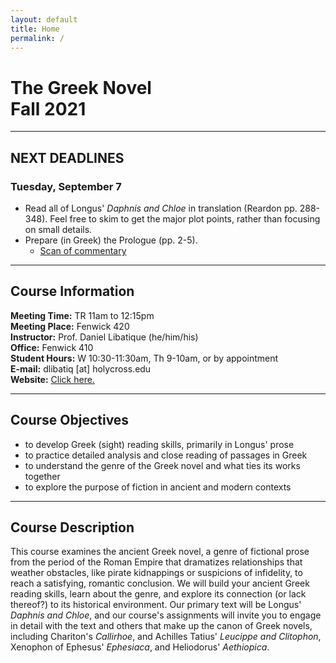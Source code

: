 ```yaml
---
layout: default
title: Home
permalink: /
---
```


# The Greek Novel<br>Fall 2021

***

## NEXT DEADLINES

### Tuesday, September 7
* Read all of Longus' *Daphnis and Chloe* in translation (Reardon pp. 288-348). Feel free to skim to get the major plot points, rather than focusing on small details.
* Prepare (in Greek) the Prologue (pp. 2-5).
  * [Scan of commentary](https://drive.google.com/file/d/13pMtjVDLFEe5EtJR2YFuNGVdO7UD2kOc/view?usp=sharing)

***

## Course Information

**Meeting Time:** TR 11am to 12:15pm  
**Meeting Place:** Fenwick 420  
**Instructor:** Prof. Daniel Libatique (he/him/his)  
**Office:** Fenwick 410  
**Student Hours:** W 10:30-11:30am, Th 9-10am, or by appointment  
**E-mail:** dlibatiq [at] holycross.edu  
**Website:** [Click here.](https://libatique.info)

***

## Course Objectives

* to develop Greek (sight) reading skills, primarily in Longus' prose
* to practice detailed analysis and close reading of passages in Greek
* to understand the genre of the Greek novel and what ties its works together
* to explore the purpose of fiction in ancient and modern contexts

***

## Course Description

This course examines the ancient Greek novel, a genre of fictional prose from the period of the Roman Empire that dramatizes relationships that weather obstacles, like pirate kidnappings or suspicions of infidelity, to reach a satisfying, romantic conclusion. We will build your ancient Greek reading skills, learn about the genre, and explore its connection (or lack thereof?) to its historical environment. Our primary text will be Longus' *Daphnis and Chloe*, and our course's assignments will invite you to engage in detail with the text and others that make up the canon of Greek novels, including Chariton's *Callirhoe*, and Achilles Tatius' *Leucippe and Clitophon*, Xenophon of Ephesus' *Ephesiaca*, and Heliodorus' *Aethiopica*.
